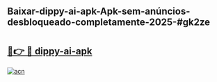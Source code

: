 ## Baixar-dippy-ai-apk-Apk-sem-anúncios-desbloqueado-completamente-2025-#gk2ze

# <h2><a href="https://ainizakaria.my?title=dippy-ai-apk&ref=22M">🔗👉 🔴 dippy-ai-apk</a></h2>

[![acn](https://github.com/user-attachments/assets/0f9c940e-d8b0-45ae-aac7-cd30a18b3e1c)](https://ainizakaria.my?title=dippy-ai-apk&ref=22M)

